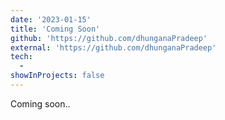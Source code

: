 ```yaml
---
date: '2023-01-15'
title: 'Coming Soon'
github: 'https://github.com/dhunganaPradeep'
external: 'https://github.com/dhunganaPradeep'
tech:
  -
showInProjects: false
---
```


Coming soon..
